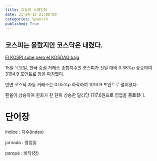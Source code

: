 ```yaml
---
title: 오늘의 스페인어
date: 21-04-15 21:00:00
categories: Spanish
published: True
---
```


## 코스피는 올랐지만 코스닥은 내렸다.

[El KOSPI sube pero el KOSDAQ baja](http://world.kbs.co.kr/service/news_view.htm?lang=s&Seq_Code=75424)

15일 목요일, 한국 증권 거래소 종합지수인 코스피가 전일 대비 0.38%p 상승하여 3194.9 포인트로 장을 마감했다.

반면 코스닥 자동 거래소는 0.05%p 하락하여 1013.9 포인트로 떨어졌다.

환율이 상승하여 한화가 한 단위 상승한 달러당 1117.6원으로 영업을 종료했다.

# 단어장

índice : 지수(index)

jornada : 영업일

parqué : 바닥(장)
